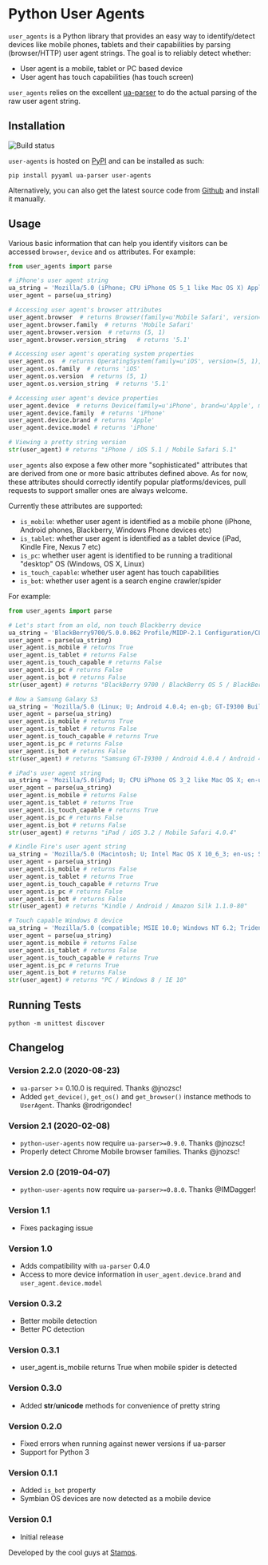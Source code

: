 Python User Agents
==================

`user_agents` is a Python library that provides an easy way to identify/detect devices like mobile phones, tablets and their capabilities by parsing (browser/HTTP) user agent strings. The goal is to reliably detect whether:

* User agent is a mobile, tablet or PC based device
* User agent has touch capabilities (has touch screen)

`user_agents` relies on the excellent [ua-parser](https://github.com/ua-parser/uap-python) to do the actual parsing of the raw user agent string.

Installation
------------

![Build status](https://secure.travis-ci.org/selwin/python-user-agents.png)

`user-agents` is hosted on [PyPI](http://pypi.python.org/pypi/user-agents/) and can be installed as such:

    pip install pyyaml ua-parser user-agents

Alternatively, you can also get the latest source code from [Github](https://github.com/selwin/python-user-agents) and install it manually.

Usage
-----

Various basic information that can help you identify visitors can be accessed `browser`, `device` and `os` attributes. For example:

```python
from user_agents import parse

# iPhone's user agent string
ua_string = 'Mozilla/5.0 (iPhone; CPU iPhone OS 5_1 like Mac OS X) AppleWebKit/534.46 (KHTML, like Gecko) Version/5.1 Mobile/9B179 Safari/7534.48.3'
user_agent = parse(ua_string)

# Accessing user agent's browser attributes
user_agent.browser  # returns Browser(family=u'Mobile Safari', version=(5, 1), version_string='5.1')
user_agent.browser.family  # returns 'Mobile Safari'
user_agent.browser.version  # returns (5, 1)
user_agent.browser.version_string   # returns '5.1'

# Accessing user agent's operating system properties
user_agent.os  # returns OperatingSystem(family=u'iOS', version=(5, 1), version_string='5.1')
user_agent.os.family  # returns 'iOS'
user_agent.os.version  # returns (5, 1)
user_agent.os.version_string  # returns '5.1'

# Accessing user agent's device properties
user_agent.device  # returns Device(family=u'iPhone', brand=u'Apple', model=u'iPhone')
user_agent.device.family  # returns 'iPhone'
user_agent.device.brand # returns 'Apple'
user_agent.device.model # returns 'iPhone'

# Viewing a pretty string version
str(user_agent) # returns "iPhone / iOS 5.1 / Mobile Safari 5.1"
```

`user_agents` also expose a few other more "sophisticated" attributes that are derived from one or more basic attributes defined above. As for now, these attributes should correctly identify popular platforms/devices, pull requests to support smaller ones are always welcome.

Currently these attributes are supported:

* `is_mobile`: whether user agent is identified as a mobile phone (iPhone, Android phones, Blackberry, Windows Phone devices etc)
* `is_tablet`: whether user agent is identified as a tablet device (iPad, Kindle Fire, Nexus 7 etc)
* `is_pc`: whether user agent is identified to be running a traditional "desktop" OS (Windows, OS X, Linux)
* `is_touch_capable`: whether user agent has touch capabilities
* `is_bot`: whether user agent is a search engine crawler/spider

For example:

```python
from user_agents import parse

# Let's start from an old, non touch Blackberry device
ua_string = 'BlackBerry9700/5.0.0.862 Profile/MIDP-2.1 Configuration/CLDC-1.1 VendorID/331 UNTRUSTED/1.0 3gpp-gba'
user_agent = parse(ua_string)
user_agent.is_mobile # returns True
user_agent.is_tablet # returns False
user_agent.is_touch_capable # returns False
user_agent.is_pc # returns False
user_agent.is_bot # returns False
str(user_agent) # returns "BlackBerry 9700 / BlackBerry OS 5 / BlackBerry 9700"

# Now a Samsung Galaxy S3
ua_string = 'Mozilla/5.0 (Linux; U; Android 4.0.4; en-gb; GT-I9300 Build/IMM76D) AppleWebKit/534.30 (KHTML, like Gecko) Version/4.0 Mobile Safari/534.30'
user_agent = parse(ua_string)
user_agent.is_mobile # returns True
user_agent.is_tablet # returns False
user_agent.is_touch_capable # returns True
user_agent.is_pc # returns False
user_agent.is_bot # returns False
str(user_agent) # returns "Samsung GT-I9300 / Android 4.0.4 / Android 4.0.4"

# iPad's user agent string
ua_string = 'Mozilla/5.0(iPad; U; CPU iPhone OS 3_2 like Mac OS X; en-us) AppleWebKit/531.21.10 (KHTML, like Gecko) Version/4.0.4 Mobile/7B314 Safari/531.21.10'
user_agent = parse(ua_string)
user_agent.is_mobile # returns False
user_agent.is_tablet # returns True
user_agent.is_touch_capable # returns True
user_agent.is_pc # returns False
user_agent.is_bot # returns False
str(user_agent) # returns "iPad / iOS 3.2 / Mobile Safari 4.0.4"

# Kindle Fire's user agent string
ua_string = 'Mozilla/5.0 (Macintosh; U; Intel Mac OS X 10_6_3; en-us; Silk/1.1.0-80) AppleWebKit/533.16 (KHTML, like Gecko) Version/5.0 Safari/533.16 Silk-Accelerated=true'
user_agent = parse(ua_string)
user_agent.is_mobile # returns False
user_agent.is_tablet # returns True
user_agent.is_touch_capable # returns True
user_agent.is_pc # returns False
user_agent.is_bot # returns False
str(user_agent) # returns "Kindle / Android / Amazon Silk 1.1.0-80"

# Touch capable Windows 8 device
ua_string = 'Mozilla/5.0 (compatible; MSIE 10.0; Windows NT 6.2; Trident/6.0; Touch)'
user_agent = parse(ua_string)
user_agent.is_mobile # returns False
user_agent.is_tablet # returns False
user_agent.is_touch_capable # returns True
user_agent.is_pc # returns True
user_agent.is_bot # returns False
str(user_agent) # returns "PC / Windows 8 / IE 10"
```

Running Tests
-------------

    python -m unittest discover

Changelog
---------
### Version 2.2.0 (2020-08-23)
* `ua-parser` >= 0.10.0 is required. Thanks @jnozsc!
* Added `get_device()`, `get_os()` and `get_browser()` instance methods
to `UserAgent`. Thanks @rodrigondec!

### Version 2.1 (2020-02-08)

* `python-user-agents` now require `ua-parser>=0.9.0`. Thanks @jnozsc!
* Properly detect Chrome Mobile browser families. Thanks @jnozsc!

### Version 2.0 (2019-04-07)

* `python-user-agents` now require `ua-parser>=0.8.0`. Thanks @IMDagger!

### Version 1.1

* Fixes packaging issue

### Version 1.0

* Adds compatibility with `ua-parser` 0.4.0
* Access to more device information in `user_agent.device.brand` and `user_agent.device.model`

### Version 0.3.2

* Better mobile detection
* Better PC detection

### Version 0.3.1

* user\_agent.is\_mobile returns True when mobile spider is detected

### Version 0.3.0

* Added **str**/**unicode** methods for convenience of pretty string

### Version 0.2.0

* Fixed errors when running against newer versions if ua-parser
* Support for Python 3

### Version 0.1.1

* Added `is_bot` property
* Symbian OS devices are now detected as a mobile device

### Version 0.1

* Initial release

Developed by the cool guys at [Stamps](http://stamps.co.id).
